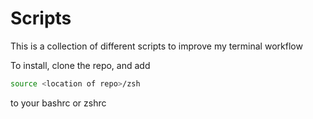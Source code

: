 # Scripts

This is a collection of different scripts to improve my terminal workflow

To install, clone the repo, and add
~~~bash
source <location of repo>/zsh
~~~

to your bashrc or zshrc
